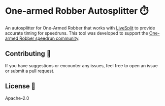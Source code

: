 # One-armed Robber Autosplitter ⏱️
An autosplitter for One-Armed Robber that works with [LiveSplit](https://github.com/LiveSplit/LiveSplit) to provide accurate timing for speedruns. This tool was developed to support the [One-armed Robber speedrun community](https://www.speedrun.com/One_Armed_Robber).

## Contributing 🤝
If you have suggestions or encounter any issues, feel free to open an issue or submit a pull request.

## License 📄
Apache-2.0
